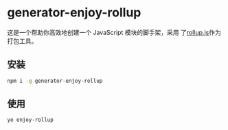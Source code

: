 # generator-enjoy-rollup

这是一个帮助你高效地创建一个 JavaScript 模块的脚手架，采用
了[rollup.js](https://rollupjs.org/)作为打包工具。

## 安装

```bash
npm i -g generator-enjoy-rollup
```

## 使用

```
yo enjoy-rollup
```
